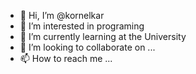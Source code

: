- 👋 Hi, I’m @kornelkar
- 👀 I’m interested in programing
- 🌱 I’m currently learning at the University
- 💞️ I’m looking to collaborate on ...
- 📫 How to reach me ...

<!---
kornelkar/kornelkar is a ✨ special ✨ repository because its `README.md` (this file) appears on your GitHub profile.
You can click the Preview link to take a look at your changes.
--->
